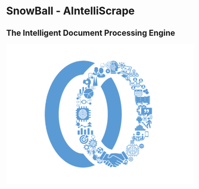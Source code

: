 # SnowBall - AIntelliScrape
## The Intelligent Document Processing Engine

![](assets/snowball_logo.png)